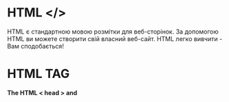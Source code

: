 # HTML </>
HTML є стандартною мовою розмітки для веб-сторінок.
За допомогою HTML ви можете створити свій власний веб-сайт.
HTML легко вивчити - Вам сподобається!<br />
# HTML TAG
**The HTML < head > and <title> elements**
The HTML <head> Element<br />
The <head> element is a container for metadata (data about data) and is placed between the <html> tag and the <body> tag.

HTML metadata is data about the HTML document. Metadata is not displayed.

Metadata typically define the document title, character set, styles, scripts, and other meta information.

The HTML <title> Element
The <title> element defines the title of the document. The title must be text-only, and it is shown in the browser's title bar or in the page's tab.

The <title> element is required in HTML documents!

The content of a page title is very important for search engine optimization (SEO)! The page title is used by search engine algorithms to decide the order when listing pages in search results.

The <title> element:

defines a title in the browser toolbar
provides a title for the page when it is added to favorites
displays a title for the page in search engine-results
So, try to make the title as accurate and meaningful as possible!

A simple HTML document:
```javascript
Example
<!DOCTYPE html>
<html>
<head>
  <title>A Meaningful Page Title</title>
</head>
<body>

The content of the document......

</body>
</html>
```
**HTML Headings**
HTML headings are defined with the < h1 > to < h6 > tags.
< h1 > defines the most important heading. <h6> defines the least important heading: 

```javascript
Example
<h1>This is heading 1</h1>
<h2>This is heading 2</h2>
<h3>This is heading 3</h3>
```
  
**HTML Paragraphs**
HTML paragraphs are defined with the <p> tag:
```javascript
Example
<p>This is a paragraph.</p>
<p>This is another paragraph.</p>
```
**HTML Links**
  HTML links are defined with the <a> tag:
```javascript
Example
<a href="https://www.w3schools.com">This is a link</a>
```
**HTML Images**
HTML images are defined with the <img> tag.
The source file (src), alternative text (alt), width, and height are provided as attributes:

```javascript
Example
<img src="w3schools.jpg" alt="W3Schools.com" width="104" height="142">
```
**HTML Formatting Elements**
Formatting elements were designed to display special types of text:
```javascript
<b> - Bold text
<strong> - Important text
<i> - Italic text
<em> - Emphasized text
<mark> - Marked text
<small> - Smaller text
<del> - Deleted text
<ins> - Inserted text
<sub> - Subscript text
<sup> - Superscript text
```
**Define an HTML Table**
A table in HTML consists of table cells inside rows and columns.
```javascript
Example
A simple HTML table:
<table>
  <tr>
    <th>Company</th>
    <th>Contact</th>
    <th>Country</th>
  </tr>
  <tr>
    <td>Alfreds Futterkiste</td>
    <td>Maria Anders</td>
    <td>Germany</td>
  </tr>
  <tr>
    <td>Centro comercial Moctezuma</td>
    <td>Francisco Chang</td>
    <td>Mexico</td>
  </tr>
</table>
```
**Unordered HTML List**
An unordered list starts with the <ul> tag. Each list item starts with the <li> tag.

The list items will be marked with bullets (small black circles) by default:
```javascript
Example
<ul>
  <li>Coffee</li>
  <li>Tea</li>
  <li>Milk</li
```
**The HTML < input > element**
```javascript
An HTML form with three input fields; two text fields and one submit button:
Example
<form action="/action_page.php">
  <label for="fname">First name:</label>
  <input type="text" id="fname" name="fname"><br><br>
  <label for="lname">Last name:</label>
  <input type="text" id="lname" name="lname"><br><br>
  <input type="submit" value="Submit">
</form>
```
**The HTML < form > element**
An HTML form with two input fields and one submit button:
```javascript
Example
<form action="/action_page.php" method="get">
  <label for="fname">First name:</label>
  <input type="text" id="fname" name="fname"><br><br>
  <label for="lname">Last name:</label>
  <input type="text" id="lname" name="lname"><br><br>
  <input type="submit" value="Submit">
</form>
```
**The HTML < div > element**
The <div> tag defines a division or a section in an HTML document.
The <div> tag is used as a container for HTML elements - which is then styled with CSS or manipulated with JavaScript.
The <div> tag is easily styled by using the class or id attribute.
Any sort of content can be put inside the <div> tag! 
**The HTML < span > element**
The <span> tag is an inline container used to mark up a part of a text, or a part of a document.
The <span> tag is easily styled by CSS or manipulated with JavaScript using the class or id attribute.
The <span> tag is much like the <div> element, but <div> is a block-level element and <span> is an inline element.
**The HTML <script> element**
Write "Hello JavaScript!" with JavaScript:
```javascript
Example
<script>
document.getElementById("demo").innerHTML = "Hello JavaScript!";
</script>
```
**The HTML <style> element**
Use of the <style> element to apply a simple style sheet to an HTML document:
```javascript
Example

<html>
<head>
<style>
  h1 {color:red;}
  p {color:blue;}
</style>
</head>
<body>

<h1>A heading</h1>
<p>A paragraph.</p>

</body>
</html>
```
**The HTML < br/ > element**
Insert single line breaks in a text:
```javascript
<p>To force<br> line breaks<br> in a text,<br> use the br<br> element.</p>
```
**The HTML < hr > element**
Use the <hr> tag to define thematic changes in the content:
```javascript
<h1>The Main Languages of the Web</h1>

<p>HTML is the standard markup language for creating Web pages. HTML describes the structure of a Web page, and consists of a series of elements. HTML elements tell the browser how to display the content.</p>

<hr>

<p>CSS is a language that describes how HTML elements are to be displayed on screen, paper, or in other media. CSS saves a lot of work, because it can control the layout of multiple web pages all at once.</p>
```
# HTML ATTRIBUTE
Атрибути HTML
Усі елементи HTML можуть мати атрибути
Атрибути надають додаткову інформацію про елементи
Атрибути завжди вказуються в початковому тегу
Атрибути зазвичай складаються з пар ім’я/значення, наприклад: name="value"<br/>
**The href Attribute**
```javascript
The <a> tag defines a hyperlink. The href attribute specifies the URL of the page the link goes to:
Example
<a href="https://www.w3schools.com">Visit W3Schools</a>
```
**The src Attribute**
```javascript
The <img> tag is used to embed an image in an HTML page. The src attribute specifies the path to the image to be displayed:

Example
<img src="img_girl.jpg">
```
**The width and height Attributes**
```javascript
The <img> tag should also contain the width and height attributes, which specify the width and height of the image (in pixels):

Example
<img src="img_girl.jpg" width="500" height="600">
```
**The alt Attribute**
```javascript
The required alt attribute for the <img> tag specifies an alternate text for an image, if the image for some reason cannot be displayed. This can be due to a slow connection, or an error in the src attribute, or if the user uses a screen reader.

Example
<img src="img_girl.jpg" alt="Girl with a jacket">
```
**The style Attribute**
```javascript
The style attribute is used to add styles to an element, such as color, font, size, and more.

Example
<p style="color:red;">This is a red paragraph.</p>
```
**The lang Attribute**
```javascript
You should always include the lang attribute inside the <html> tag, to declare the language of the Web page. This is meant to assist search engines and browsers.

The following example specifies English as the language:

<!DOCTYPE html>
<html lang="en">
<body>
...
</body>
</html>
```
# HTML CLASS
Using The class Attribute
The class attribute is often used to point to a class name in a style sheet. It can also be used by a JavaScript to access and manipulate elements with the specific class name.
In the following example we have three <div> elements with a class attribute with the value of "city". All of the three <div> elements will be styled equally according to the .city style definition in the head section:
```javascript
Example
<!DOCTYPE html>
<html>
<head>
<style>
.city {
  background-color: tomato;
  color: white;
  border: 2px solid black;
  margin: 20px;
  padding: 20px;
}
</style>
</head>
<body>

<div class="city">
  <h2>London</h2>
  <p>London is the capital of England.</p>
</div>

<div class="city">
  <h2>Paris</h2>
  <p>Paris is the capital of France.</p>
</div>

<div class="city">
  <h2>Tokyo</h2>
  <p>Tokyo is the capital of Japan.</p>
</div>

</body>
</html>
```
# HTML ID
Using The id Attribute
The id attribute specifies a unique id for an HTML element. The value of the id attribute must be unique within the HTML document.

The id attribute is used to point to a specific style declaration in a style sheet. It is also used by JavaScript to access and manipulate the element with the specific id.

The syntax for id is: write a hash character (#), followed by an id name. Then, define the CSS properties within curly braces {}.

In the following example we have an < h1 > element that points to the id name "myHeader". This < h1 > element will be styled according to the # myHeader style definition in the head section:
```javascript
Example
<!DOCTYPE html>
<html>
<head>
<style>
#myHeader {
  background-color: lightblue;
  color: black;
  padding: 40px;
  text-align: center;
}
</style>
</head>
<body>

<h1 id="myHeader">My Header</h1>

</body>
</html>
```
